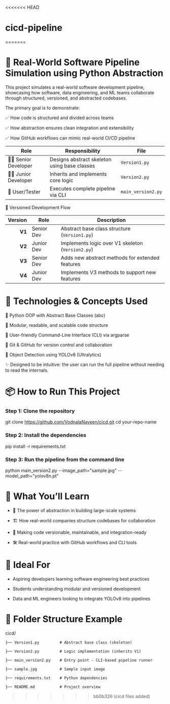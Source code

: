 <<<<<<< HEAD
# cicd-pipeline
=======
# 🚀 Real-World Software Pipeline Simulation using Python Abstraction
This project simulates a real-world software development pipeline, showcasing how software, data engineering, and ML teams collaborate through structured, versioned, and abstracted codebases.

The primary goal is to demonstrate:

✅ How code is structured and divided across teams

✅ How abstraction ensures clean integration and extensibility

✅ How GitHub workflows can mimic real-world CI/CD pipeline

| Role                   | Responsibility                               | File               |
| ---------------------- | -------------------------------------------- | ------------------ |
| 👨‍💼 Senior Developer | Designs abstract skeleton using base classes | `Version1.py`      |
| 👨‍💻 Junior Developer | Inherits and implements core logic           | `Version2.py`      |
| 🧪 User/Tester         | Executes complete pipeline via CLI           | `main_version2.py` |

🔁 Versioned Development Flow

| Version | Role       | Description                                       |
| ------: | ---------- | ------------------------------------------------- |
|  **V1** | Senior Dev | Abstract base class structure (`Version1.py`)     |
|  **V2** | Junior Dev | Implements logic over V1 skeleton (`Version2.py`) |
|  **V3** | Senior Dev | Adds new abstract methods for extended features   |
|  **V4** | Junior Dev | Implements V3 methods to support new features     |

# 🧰 Technologies & Concepts Used

🔹 Python OOP with Abstract Base Classes (abc)

🔹 Modular, readable, and scalable code structure

🔹 User-friendly Command-Line Interface (CLI) via argparse

🔹 Git & GitHub for version control and collaboration

🔹 Object Detection using YOLOv8 (Ultralytics)

✨ Designed to be intuitive: the user can run the full pipeline without needing to read the internals.


# 📦 How to Run This Project

### Step 1: Clone the repository
git clone https://github.com/VodnalaNaveen/cicd.git
cd your-repo-name

### Step 2: Install the dependencies
pip install -r requirements.txt

### Step 3: Run the pipeline from the command line
python main_version2.py --image_path="sample.jpg" --model_path="yolov8n.pt"

# 🧠 What You’ll Learn

* 🧩 The power of abstraction in building large-scale systems

* 🏗️ How real-world companies structure codebases for collaboration

* 🔄 Making code versionable, maintainable, and integration-ready

* 🛠️ Real-world practice with GitHub workflows and CLI tools

# 📍 Ideal For

* Aspiring developers learning software engineering best practices

* Students understanding modular and versioned development

* Data and ML engineers looking to integrate YOLOv8 into pipelines

# 📁 Folder Structure Example

cicd/

    ├── Version1.py         # Abstract base class (skeleton)
   
    ├── Version2.py         # Logic implementation (inherits V1)
    
    ├── main_version2.py    # Entry point - CLI-based pipeline runner
    
    ├── sample.jpg          # Sample input image
    
    ├── requirements.txt    # Python dependencies
    
    ├── README.md           # Project overview

>>>>>>> bb0b326 (cicd files added)
